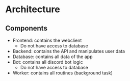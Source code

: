 # Architecture

## Components

- Frontend: contains the webclient
  - Do not have access to database
- Backend: contains the API and manipulates user data
- Database: contains all data of the app
- Bot: contains all discord bot logic
  - Do not have access to database
- Worker: contains all routines (background task)
